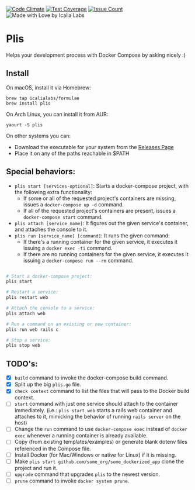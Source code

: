 [![Code Climate](https://codeclimate.com/repos/5713cd028daddd007c000a55/badges/23a412d4ad98ff7d79c6/gpa.svg)](https://codeclimate.com/repos/5713cd028daddd007c000a55/feed)
[![Test Coverage](https://codeclimate.com/repos/5713cd028daddd007c000a55/badges/23a412d4ad98ff7d79c6/coverage.svg)](https://codeclimate.com/repos/5713cd028daddd007c000a55/coverage)
[![Issue Count](https://codeclimate.com/repos/5713cd028daddd007c000a55/badges/23a412d4ad98ff7d79c6/issue_count.svg)](https://codeclimate.com/repos/5713cd028daddd007c000a55/feed)
![Made with Love by Icalia Labs](https://img.shields.io/badge/With%20love%20by-Icalia%20Labs-ff3434.svg)

# Plis

Helps your development process with Docker Compose by asking nicely :)

## Install

On macOS, install it via Homebrew:

```
brew tap icalialabs/formulae
brew install plis
```

On Arch Linux, you can install it from AUR:

```
yaourt -S plis
```

On other systems you can:

 * Download the executable for your system from the
[Releases Page](https://github.com/IcaliaLabs/plis/releases)
 * Place it on any of the paths reachable in $PATH

## Special behaviors:
* `plis start [services-optional]`: Starts a docker-compose project, with the following extra functionality:
  * If some or all of the requested project's containers are missing, issues a `docker-compose up -d` command.
  * If all of the requested project's containers are present, issues a `docker-compose start` command.
* `plis attach [service_name]`: It figures out the given service's container, and attaches the console to it.
* `plis run [service_name] [command]`: It runs the given command:
  * If there's a running container for the given service, it executes it issuing a `docker exec -ti` command.
  * If there are no running containers for the given service, it executes it issuing a `docker-compose run --rm` command.

```bash

# Start a docker-compose project:
plis start

# Restart a service:
plis restart web

# Attach the console to a service:
plis attach web

# Run a command on an existing or new container:
plis run web rails c

# Stop a service:
plis stop web

```

## TODO's:
- [x] `build` command to invoke the docker-compose build command.
- [x] Split up the big `plis.go` file.
- [x] `check context` command to list the files that will pass to the Docker build context.
- [ ] `start` command with just one service should attach to the container immediately. (i.e.: `plis start web` starts a rails web container and attaches to it, mimicking the behavior of running `rails server` on the host)
- [ ] Change the `run` command to use `docker-compose exec` instead of `docker exec` whenever a running container is already available.
- [ ] Copy (from existing templates/examples) or generate blank dotenv files referenced in the Compose file.
- [ ] Install Docker (for Mac/Windows or native for Linux) if it is missing.
- [ ] Make `plis start github.com/some_org/some_dockerized_app` clone the project and run it.
- [ ] `upgrade` command that upgrades `plis` to the newest version.
- [ ] `prune` command to invoke `docker system prune`.
